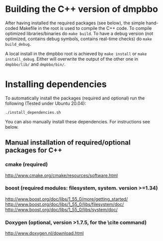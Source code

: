 # Building the C++ version of dmpbbo

After having installed the required packages (see below), the simple hand-coded Makefile in the root is used to compile the C++ code. To compile optimized libraries/binaries do `make build`. To have a debug version (not optimized, contains debug symbols, contains real-time checks) do `make build_debug`.

A local install in the dmpbbo root is achieved by `make install` or `make install_debug`. Either will overwrite the output of the other one in `dmpbbo/lib/` and `dmpbbo/bin/`.

# Installing dependencies

To automatically install the packages (required and optional) run the following (Tested under Ubuntu 20.04):

`./install_dependencies.sh`

You can also manually install these dependencies. For instructions see below.

  
<a name="manual_installation"></a>
## Manual installation of required/optional packages for C++

### cmake (required)
 http://www.cmake.org/cmake/resources/software.html	
  
### boost (required modules: filesystem, system. version >=1.34) 
  http://www.boost.org/doc/libs/1_55_0/more/getting_started/
  http://www.boost.org/doc/libs/1_55_0/libs/filesystem/doc/
  http://www.boost.org/doc/libs/1_55_0/libs/system/doc/
  	
###  Doxygen (optional, version >1.7.5, for the \cite command)
  http://www.doxygen.nl/download.html